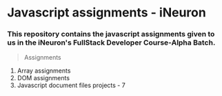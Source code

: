 # Javascript assignments - iNeuron

### This repository contains the javascript assignments given to us in the iNeuron's FullStack Developer Course-Alpha Batch.

> Assignments

<ol> 
    <li> Array assignments
    <li> DOM assignments
    <li> Javascript document files projects - 7
</ol>
